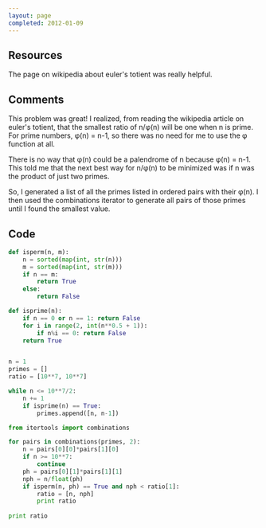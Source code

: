 ```yaml
---
layout: page
completed: 2012-01-09
---
```


## Resources

The page on wikipedia about euler's totient was really helpful.

## Comments

This problem was great! I realized, from reading the wikipedia article on
euler's totient, that the smallest ratio of n/&phi;(n) will be one when n is
prime. For prime numbers, &phi;(n) = n-1, so there was no need for me to use
the &phi; function at all. 

There is no way that &phi;(n) could be a palendrome of n because &phi;(n) =
n-1.  This told me that the next best way for n/&phi;(n) to be minimized was if
n was the product of just two primes.

So, I generated a list of all the primes listed in ordered pairs with their
&phi;(n). I then used the combinations iterator to generate all pairs of those
primes until I found the smallest value.

## Code

```python
def isperm(n, m):
	n = sorted(map(int, str(n)))
	m = sorted(map(int, str(m)))
	if n == m:
		return True
	else:
		return False

def isprime(n):
	if n == 0 or n == 1: return False
	for i in range(2, int(n**0.5 + 1)):
		if n%i == 0: return False
	return True


n = 1
primes = []
ratio = [10**7, 10**7]

while n <= 10**7/2:
	n += 1	
	if isprime(n) == True: 
		primes.append([n, n-1])

from itertools import combinations

for pairs in combinations(primes, 2):
	n = pairs[0][0]*pairs[1][0]
	if n >= 10**7:
		continue
	ph = pairs[0][1]*pairs[1][1]
	nph = n/float(ph)
	if isperm(n, ph) == True and nph < ratio[1]:
		ratio = [n, nph]
		print ratio
		
print ratio
```
